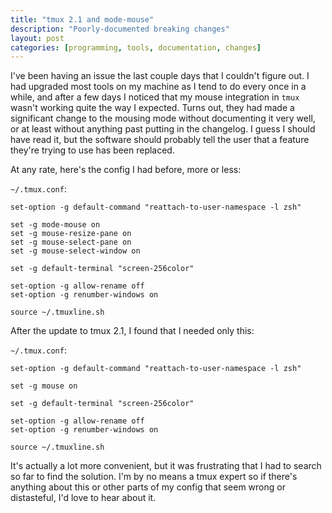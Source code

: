 ```yaml
---
title: "tmux 2.1 and mode-mouse"
description: "Poorly-documented breaking changes"
layout: post
categories: [programming, tools, documentation, changes]
---
```


I've been having an issue the last couple days that I couldn't figure out. I had upgraded most tools on my machine as I tend to do every once in a while, and after a few days I noticed that my mouse integration in `tmux` wasn't working quite the way I expected. Turns out, they had made a significant change to the mousing mode without documenting it very well, or at least without anything past putting in the changelog. I guess I should have read it, but the software should probably tell the user that a feature they're trying to use has been replaced.

At any rate, here's the config I had before, more or less:

`~/.tmux.conf`:

```
set-option -g default-command "reattach-to-user-namespace -l zsh"

set -g mode-mouse on
set -g mouse-resize-pane on
set -g mouse-select-pane on
set -g mouse-select-window on

set -g default-terminal "screen-256color"

set-option -g allow-rename off
set-option -g renumber-windows on

source ~/.tmuxline.sh
```

After the update to tmux 2.1, I found that I needed only this:

`~/.tmux.conf`:

```
set-option -g default-command "reattach-to-user-namespace -l zsh"

set -g mouse on

set -g default-terminal "screen-256color"

set-option -g allow-rename off
set-option -g renumber-windows on

source ~/.tmuxline.sh
```

It's actually a lot more convenient, but it was frustrating that I had to search so far to find the solution. I'm by no means a tmux expert so if there's anything about this or other parts of my config that seem wrong or distasteful, I'd love to hear about it.
